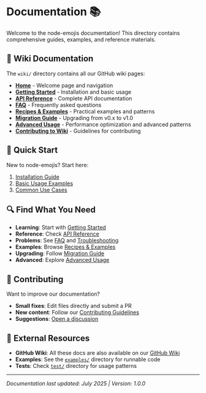 # Documentation 📚

Welcome to the node-emojis documentation! This directory contains comprehensive guides, examples, and reference materials.

## 📖 Wiki Documentation

The `wiki/` directory contains all our GitHub wiki pages:

- **[Home](./wiki/Home.md)** - Welcome page and navigation
- **[Getting Started](./wiki/Getting-Started.md)** - Installation and basic usage
- **[API Reference](./wiki/API-Reference.md)** - Complete API documentation
- **[FAQ](./wiki/FAQ.md)** - Frequently asked questions
- **[Recipes & Examples](./wiki/Recipes-and-Examples.md)** - Practical examples and patterns
- **[Migration Guide](./wiki/Migration-Guide.md)** - Upgrading from v0.x to v1.0
- **[Advanced Usage](./wiki/Advanced-Usage.md)** - Performance optimization and advanced patterns
- **[Contributing to Wiki](./wiki/Contributing-to-Wiki.md)** - Guidelines for contributing

## 🚀 Quick Start

New to node-emojis? Start here:

1. [Installation Guide](./wiki/Getting-Started.md#installation)
2. [Basic Usage Examples](./wiki/Getting-Started.md#basic-usage)
3. [Common Use Cases](./wiki/Getting-Started.md#common-use-cases)

## 🔍 Find What You Need

- **Learning**: Start with [Getting Started](./wiki/Getting-Started.md)
- **Reference**: Check [API Reference](./wiki/API-Reference.md)
- **Problems**: See [FAQ](./wiki/FAQ.md) and [Troubleshooting](./wiki/FAQ.md#troubleshooting)
- **Examples**: Browse [Recipes & Examples](./wiki/Recipes-and-Examples.md)
- **Upgrading**: Follow [Migration Guide](./wiki/Migration-Guide.md)
- **Advanced**: Explore [Advanced Usage](./wiki/Advanced-Usage.md)

## 🤝 Contributing

Want to improve our documentation?

- **Small fixes**: Edit files directly and submit a PR
- **New content**: Follow our [Contributing Guidelines](./wiki/Contributing-to-Wiki.md)
- **Suggestions**: [Open a discussion](https://github.com/jesselpalmer/node-emojis/discussions)

## 📱 External Resources

- **GitHub Wiki**: All these docs are also available on our [GitHub Wiki](https://github.com/jesselpalmer/node-emojis/wiki)
- **Examples**: See the [`examples/`](../examples/) directory for runnable code
- **Tests**: Check [`test/`](../test/) directory for usage patterns

---

*Documentation last updated: July 2025 | Version: 1.0.0*